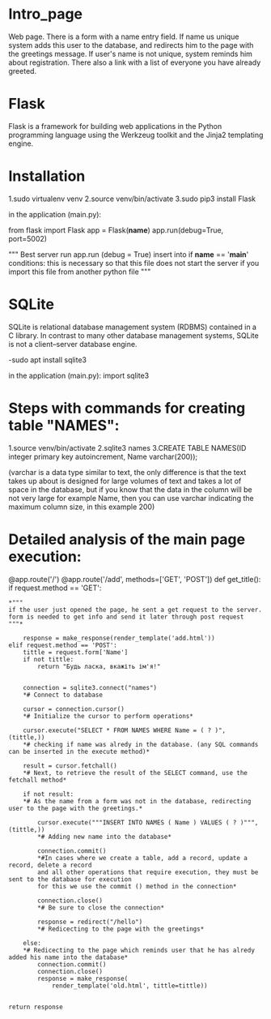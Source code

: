 # Intro_page
Web page. There is a form with a name entry field. If name us unique system adds this user to the database, and redirects him to the page with the greetings message. If user's name is not unique, system reminds him about registration. There also a link with a list of everyone you have already greeted. 

# Flask
Flask is a framework for building web applications in the Python programming language using the Werkzeug toolkit and the Jinja2 templating engine.

# Installation
1.sudo virtualenv venv
2.source venv/bin/activate
3.sudo pip3 install Flask

in the application (main.py):

from flask import Flask
app = Flask(__name__)
app.run(debug=True, port=5002)

"""
Best server run app.run (debug = True)
insert into if __name__ == '__main__' conditions:
this is necessary so that this file does not start the server
if you import this file from another python file
"""

# SQLite
SQLite is relational database management system (RDBMS) contained in a C library. 
In contrast to many other database management systems, SQLite is not a client–server database engine.

-sudo apt install sqlite3

in the application (main.py):
import sqlite3

# Steps with commands for creating table "NAMES":
1.source venv/bin/activate
2.sqlite3 names
3.CREATE TABLE NAMES(ID integer primary key autoincrement, Name varchar(200));

(varchar is a data type similar to text, the only difference is that
the text takes up about is designed for large volumes of text and takes
a lot of space in the database, but if you know that the data in the column will be
not very large for example Name, then you can use varchar
indicating the maximum column size, in this example 200)

# Detailed analysis of the main page execution:


@app.route('/')
@app.route('/add', methods=['GET', 'POST'])
def get_title():
    if request.method == 'GET':
    
    *"""
    if the user just opened the page, he sent a get request to the server. 
    form is needed to get info and send it later through post request
    """*

        response = make_response(render_template('add.html'))
    elif request.method == 'POST':
        tittle = request.form['Name']
        if not tittle:
            return "Будь ласка, вкажіть ім'я!"
            
            
        connection = sqlite3.connect("names")
        *# Connect to database
        
        cursor = connection.cursor()
        *# Initialize the cursor to perform operations*
        
        cursor.execute("SELECT * FROM NAMES WHERE Name = ( ? )", (tittle,))
        *# checking if name was alredy in the database. (any SQL commands can be inserted in the execute method)*
        
        result = cursor.fetchall()
        *# Next, to retrieve the result of the SELECT command, use the fetchall method*

        if not result:
        *# As the name from a form was not in the database, redirecting user to the page with the greetings.* 
        
            cursor.execute("""INSERT INTO NAMES ( Name ) VALUES ( ? )""", (tittle,))
            *# Adding new name into the database*
            
            connection.commit()
            *#In cases where we create a table, add a record, update a record, delete a record
            and all other operations that require execution, they must be sent to the database for execution
            for this we use the commit () method in the connection*
            
            connection.close()
            *# Be sure to close the connection*
            
            response = redirect("/hello")
            *# Redicecting to the page with the greetings*

        else:
        *# Redicecting to the page which reminds user that he has alredy added his name into the database*
            connection.commit()
            connection.close()
            response = make_response(
                render_template('old.html', tittle=tittle))


    return response

